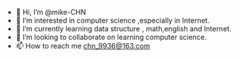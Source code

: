 - 👋 Hi, I’m @mike-CHN
- 👀 I’m interested in computer science ,especially in Internet.
- 🌱 I’m currently learning data structure , math,english and Internet.
- 💞️ I’m looking to collaborate on learning computer science.
- 📫 How to reach me chn_9936@163.com

<!---
mike-CHN/mike-CHN is a ✨ special ✨ repository because its `README.md` (this file) appears on your GitHub profile.
You can click the Preview link to take a look at your changes.
--->
